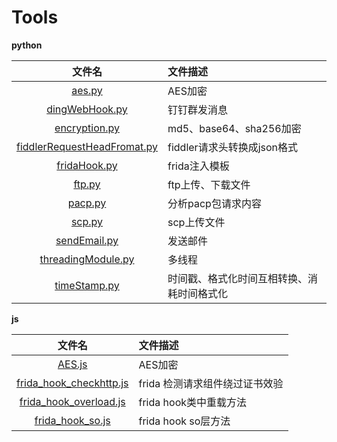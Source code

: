 # Tools

**python**
    
|文件名|文件描述|
|:-----:|:-----|
|[aes.py](https://github.com/baidu367/Tools/blob/main/python/aes.py)|AES加密|
|[dingWebHook.py](https://github.com/baidu367/Tools/blob/main/python/dingWebHook.py)|钉钉群发消息|
|[encryption.py](https://github.com/baidu367/Tools/blob/main/python/encryption.py)|md5、base64、sha256加密|
|[fiddlerRequestHeadFromat.py](https://github.com/baidu367/Tools/blob/main/python/fiddlerRequestHeadFromat.py)|fiddler请求头转换成json格式|
|[fridaHook.py](https://github.com/baidu367/Tools/blob/main/python/fridaHook.py)|frida注入模板|
|[ftp.py](https://github.com/baidu367/Tools/blob/main/python/ftp.py)|ftp上传、下载文件|
|[pacp.py](https://github.com/baidu367/Tools/blob/main/python/pacp.py)|分析pacp包请求内容|
|[scp.py](https://github.com/baidu367/Tools/blob/main/python/scp.py)|scp上传文件|
|[sendEmail.py](https://github.com/baidu367/Tools/blob/main/python/sendEmail.py)|发送邮件|
|[threadingModule.py](https://github.com/baidu367/Tools/blob/main/python/threadingModule.py)|多线程|
|[timeStamp.py](https://github.com/baidu367/Tools/blob/main/python/timeStamp.py)|时间戳、格式化时间互相转换、消耗时间格式化|

**js**

 |文件名|文件描述|
|:-----:|:-----|
|[AES.js](https://github.com/baidu367/Tools/blob/main/js/AES.js)|AES加密|
|[frida_hook_checkhttp.js](https://github.com/baidu367/Tools/blob/main/js/frida_hook_checkhttp.js)|frida 检测请求组件绕过证书效验|
|[frida_hook_overload.js](https://github.com/baidu367/Tools/blob/main/js/frida_hook_overload.js)|frida hook类中重载方法|
|[frida_hook_so.js](https://github.com/baidu367/Tools/blob/main/js/frida_hook_so.js)|frida hook so层方法|